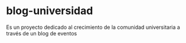 # blog-universidad
Es un proyecto dedicado al crecimiento de la comunidad universitaria a través de un blog de eventos
